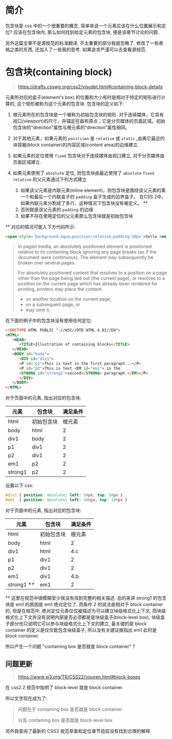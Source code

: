 # 简介

包含块是 css 中的一个很重要的概念, 简单来说一个元素应该在什么位置展示和定位? 应该在包含块内, 那么如何找到给定元素的包含块, 便是该章节讨论的问题.

另外这篇文章不是源规范的标准翻译, 不太重要的部分我就忽略了, 修改了一些表格之类的东西, 还加入了一些我的思考. 如果追求严谨可以去查看源规范.

# 包含块(containing block)

> https://drafts.csswg.org/css2/visudet.html#containing-block-details

元素所对应的盒子(element's box) 的位置和大小有时是相对于特定的矩形进行计算的, 这个矩形被称为这个元素的包含块. 包含块的定义如下:

1. 根元素所在的包含块是一个被称为初始包含块的矩形.  对于连续媒体，它具有视口(viewport)的尺寸，并锚定在画布原点；它是分页媒体的页面区域。初始包含块的“direction”属性与根元素的“direction”属性相同。 

2. 对于其他元素，如果元素的 `positiion` 是 `relative` 或 `static` ,由离它最近的块容器(block container)的内容区域(content area)的边缘建立.

3. 如果元素的定位使用 `fixed` 包含块对于连续媒体由视口建立, 对于分页媒体由页面区域建立.

4. 如果元素使用了 `absolute` 定位, 则包含块由最近使用了 `absolute` `fixed` `relative` 的父元素通过下列方式建立
   1. 如果该父元素是内联元素(inline element)，则包含块是围绕该父元素的第一个和最后一个内联盒子的 `padding` 盒子生成的边界盒子。 在CSS 2中，如果内联元素分割成了多行，这种情况下包含块没有被定义。 **
   2. 否则就是该父元素的 `padding` 的边缘
   3. 如果不存在使用定位的父元素那么包含块就是初始包含块

** 对应的情况可能入下方代码所示:

```html
<span style='background:aqua;position:relative;padding:10px'>hello <em style="background:white;position:absolute;top:0;left:0;">world</em>!</span>
```

> In paged media, an absolutely positioned element is positioned relative to its containing block ignoring any page breaks (as if the document were continuous). The element may subsequently be broken over several pages.
>
> For absolutely positioned content that resolves to a position on a page other than the page being laid out (the current page), or resolves to a position on the current page which has already been rendered for printing, printers may place the content
>
> - on another location on the current page,
> - on a subsequent page, or
> - may omit it.



在下面的例子中的包含块没有使用任何定位:

```html
<!DOCTYPE HTML PUBLIC "-//W3C//DTD HTML 4.01//EN">
<HTML>
   <HEAD>
      <TITLE>Illustration of containing blocks</TITLE>
   </HEAD>
   <BODY id="body">
      <DIV id="div1">
      <P id="p1">This is text in the first paragraph...</P>
      <P id="p2">This is text <EM id="em1"> in the 
      <STRONG id="strong1">second</STRONG> paragraph.</EM></P>
      </DIV>
   </BODY>
</HTML>
```

对于页面中的元素, 指出对应的包含块:

| 元素    | 包含块     | 满足条件 |
| ------- | ---------- | -------- |
| html    | 初始包含块 | 根元素   |
| body    | html       | 2        |
| div1    | body       | 2        |
| p1      | div1       | 2        |
| p2      | div1       | 2        |
| em1     | p2         | 2        |
| strong1 | p2         | 2        |

设置以下 css:

```css
#div1 { position: absolute; left: 50px; top: 50px }
#em1  { position: absolute; left: 100px; top: 100px }
```

对于页面中的元素, 指出对应的包含块:

| 元素       | 包含块     | 满足条件 |
| ---------- | ---------- | -------- |
| html       | 初始包含块 | 根元素   |
| body       | html       | 2        |
| div1       | html       | 4.c      |
| p1         | div1       | 2        |
| p2         | div1       | 2        |
| em1        | div1       | 4.b      |
| strong1 ** | em1        | 2        |

** 这里在规范中很模糊至少我没有找到完整的相关描述. 总的来讲 strong1 的包含块是 em1 的原因是 em1 绝对定位了, 而条件 2 的说法是相对于 block container 的, 但是在规范中, 绝对定位元素仅仅被描述为可以建立块级格式化上下文, 而块级格式化上下文并没有说明内部是否必须都是是块级盒子(block-level box), 块级盒子部分也只说明它可以参与块级格式化上下文的建立, 最关键的是 block container 的定义是仅仅能包含块级盒子, 所以没有关键证据指出 em1 此时是 block container.

所以产生一个问题 "containing box 是否就是 block container" ?

## 问题更新

> https://www.w3.org/TR/CSS22/visuren.html#block-boxes

在 css2.2 规范中指明了 block-level 就是 block container.

所以文字现在成为了:

> 问题在于 containing box 是否就是 block container
>
> 以及 containing box 是否就是 block-level box

另外我查阅了最新的 CSS3 规范草案和定位章节目前没有找到合理的解释.